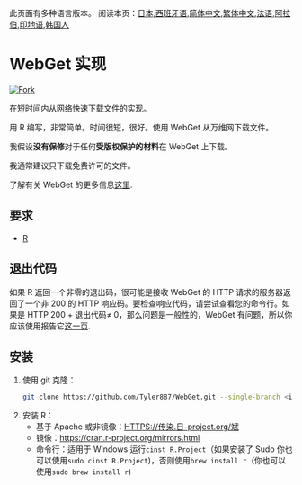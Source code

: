 <!-- # WebGet  [![GitHub forks](https://img.shields.io/github/forks/Tyler887/WebGet?label=Fork&style=social)](https://github.com/Tyler887/WebGet/fork)  The implementation to download files from the Web, in a short time.  Written in R, complete simple. It takes a short time, simply good. Use WebGet to retrieve files from the world wide web.    I assume **no warranty** for any **copyrighted material** downloaded on WebGet. I usally recommend downloading freely licensed files only. <br />https://github.com?Tyler887/WebGet/commit/main/ -->

此页面有多种语言版本。
阅读本页：[日本](README.ja.md),[西班牙语](README.es.md),[简体中文](README.zh-CN.md),[繁体中文](README.zh-TW.md),[法语](README.fr.md),[阿拉伯](README.ar.md),[印地语](README.hi.md),[韩国人](README.ko.md)

# WebGet 实现

[![Fork](https://img.shields.io/github/forks/Tyler887/WebGet?label=Fork&style=social)](https://github.com/Tyler887/WebGet/fork)

在短时间内从网络快速下载文件的实现。

用 R 编写，非常简单。时间很短，很好。使用 WebGet 从万维网下载文件。

我假设**没有保修**对于任何**受版权保护的材料**在 WebGet 上下载。

我通常建议只下载免费许可的文件。

了解有关 WebGet 的更多信息[这里](https://github.com/Tyler887/WebGet/wiki/WebGet).

## 要求

-   [R](https://r-project.org)

## 退出代码

如果 R 返回一个非零的退出码，很可能是接收 WebGet 的 HTTP 请求的服务器返回了一个非 200 的 HTTP 响应码。要检查响应代码，请尝试查看您的命令行。如果是 HTTP 200 + 退出代码≠ 0，那么问题是一般性的，WebGet 有问题，所以你应该使用报告它[这一页](https://github.com/Tyler887/WebGet/issues/new?template=bug_report.md).

## 安装

1.  使用 git 克隆：
    ```bash
    git clone https://github.com/Tyler887/WebGet.git --single-branch <input version here>
    ```
2.  安装 R：
    -   基于 Apache 或非镜像：[HTTPS://传染.日-project.org/斌](https://cran.r-project.org/bin)
    -   镜像：<https://cran.r-project.org/mirrors.html>
    -   命令行：适用于 Windows 运行`cinst R.Project`（如果安装了 Sudo 你也可以使用`sudo cinst R.Project`)，否则使用`brew install r`（你也可以使用`sudo brew install r`)

